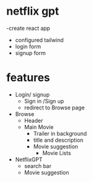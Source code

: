 # netflix gpt

-create react app
- configured tailwind
 - login form
 - signup form

# features
- Login/ signup
    - Sign in /Sign up
    - redirect to Browse page
- Browse
   - Header
   - Main Movie
        - Trailer in background
        - title and description
        - Movie suggestion
            - Movie Lists 
- NetflixGPT
    - search bar
    - Movie suggestion
